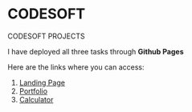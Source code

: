 # CODESOFT
CODESOFT PROJECTS
<p>I have deployed all three tasks through <b>Github Pages</b></p>
<p>Here are the links where you can access:</p>
<ol>
  <li>
    <a href="https://saketh-reddy-bejadi.github.io/CODSOFT/LandingPage/public/">Landing Page</a>
  </li>
  <li>
    <a href="https://saketh-reddy-bejadi.github.io/CODSOFT/Portfolio/public/">Portfolio</a>
  </li>
  <li>
    <a href="https://saketh-reddy-bejadi.github.io/CODSOFT/Calculator/public/">Calculator</a>
  </li>
</ol>
